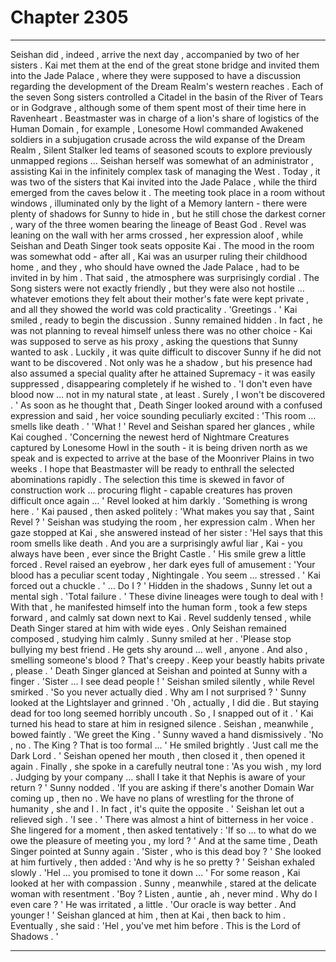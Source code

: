 
# Chapter 2305


---

Seishan did , indeed , arrive the next day , accompanied by two of her sisters . Kai met them at the end of the great stone bridge and invited them into the Jade Palace , where they were supposed to have a discussion regarding the development of the Dream Realm's western reaches .
Each of the seven Song sisters controlled a Citadel in the basin of the River of Tears or in Godgrave , although some of them spent most of their time here in Ravenheart . Beastmaster was in charge of a lion's share of logistics of the Human Domain , for example , Lonesome Howl commanded Awakened soldiers in a subjugation crusade across the wild expanse of the Dream Realm , Silent Stalker led teams of seasoned scouts to explore previously unmapped regions … Seishan herself was somewhat of an administrator , assisting Kai in the infinitely complex task of managing the West .
Today , it was two of the sisters that Kai invited into the Jade Palace , while the third emerged from the caves below it . The meeting took place in a room without windows , illuminated only by the light of a Memory lantern - there were plenty of shadows for Sunny to hide in , but he still chose the darkest corner , wary of the three women bearing the lineage of Beast God .
Revel was leaning on the wall with her arms crossed , her expression aloof , while Seishan and Death Singer took seats opposite Kai . The mood in the room was somewhat odd - after all , Kai was an usurper ruling their childhood home , and they , who should have owned the Jade Palace , had to be invited in by him .
That said , the atmosphere was surprisingly cordial . The Song sisters were not exactly friendly , but they were also not hostile … whatever emotions they felt about their mother's fate were kept private , and all they showed the world was cold practicality .
'Greetings . '
Kai smiled , ready to begin the discussion .
Sunny remained hidden . In fact , he was not planning to reveal himself unless there was no other choice - Kai was supposed to serve as his proxy , asking the questions that Sunny wanted to ask .
Luckily , it was quite difficult to discover Sunny if he did not want to be discovered . Not only was he a shadow , but his presence had also assumed a special quality after he attained Supremacy - it was easily suppressed , disappearing completely if he wished to .
'I don't even have blood now … not in my natural state , at least . Surely , I won't be discovered . '
As soon as he thought that , Death Singer looked around with a confused expression and said , her voice sounding peculiarly excited :
'This room … smells like death . '
'What ! '
Revel and Seishan spared her glances , while Kai coughed .
'Concerning the newest herd of Nightmare Creatures captured by Lonesome Howl in the south - it is being driven north as we speak and is expected to arrive at the base of the Moonriver Plains in two weeks . I hope that Beastmaster will be ready to enthrall the selected abominations rapidly . The selection this time is skewed in favor of construction work … procuring flight - capable creatures has proven difficult once again … '
Revel looked at him darkly .
'Something is wrong here . '
Kai paused , then asked politely :
'What makes you say that , Saint Revel ? '
Seishan was studying the room , her expression calm . When her gaze stopped at Kai , she answered instead of her sister :
'Hel says that this room smells like death . And you are a surprisingly awful liar , Kai - you always have been , ever since the Bright Castle . '
His smile grew a little forced .
Revel raised an eyebrow , her dark eyes full of amusement :
'Your blood has a peculiar scent today , Nightingale . You seem … stressed . '
Kai forced out a chuckle .
' … Do I ? '
Hidden in the shadows , Sunny let out a mental sigh .
'Total failure . '
These divine lineages were tough to deal with !
With that , he manifested himself into the human form , took a few steps forward , and calmly sat down next to Kai .
Revel suddenly tensed , while Death Singer stared at him with wide eyes . Only Seishan remained composed , studying him calmly .
Sunny smiled at her .
'Please stop bullying my best friend . He gets shy around … well , anyone . And also , smelling someone's blood ? That's creepy . Keep your beastly habits private , please . '
Death Singer glanced at Seishan and pointed at Sunny with a finger .
'Sister … I see dead people ! '
Seishan smiled silently , while Revel smirked .
'So you never actually died . Why am I not surprised ? '
Sunny looked at the Lightslayer and grinned .
'Oh , actually , I did die . But staying dead for too long seemed horribly uncouth . So , I snapped out of it . '
Kai turned his head to stare at him in resigned silence .
Seishan , meanwhile , bowed faintly .
'We greet the King . '
Sunny waved a hand dismissively .
'No , no . The King ? That is too formal … '
He smiled brightly .
'Just call me the Dark Lord . '
Seishan opened her mouth , then closed it , then opened it again .
Finally , she spoke in a carefully neutral tone :
'As you wish , my lord . Judging by your company … shall I take it that Nephis is aware of your return ? '
Sunny nodded .
'If you are asking if there's another Domain War coming up , then no . We have no plans of wrestling for the throne of humanity , she and I . In fact , it's quite the opposite . '
Seishan let out a relieved sigh .
'I see . '
There was almost a hint of bitterness in her voice .
She lingered for a moment , then asked tentatively :
'If so … to what do we owe the pleasure of meeting you , my lord ? '
And at the same time , Death Singer pointed at Sunny again .
'Sister , who is this dead boy ? '
She looked at him furtively , then added :
'And why is he so pretty ? '
Seishan exhaled slowly .
'Hel … you promised to tone it down … '
For some reason , Kai looked at her with compassion .
Sunny , meanwhile , stared at the delicate woman with resentment .
'Boy ? Listen , auntie , ah , never mind . Why do I even care ? '
He was irritated , a little .
'Our oracle is way better . And younger ! '
Seishan glanced at him , then at Kai , then back to him .
Eventually , she said :
'Hel , you've met him before . This is the Lord of Shadows . '

---

